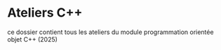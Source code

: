 # Ateliers C++
ce dossier contient tous les ateliers du module programmation orientée objet C++ (2025)
